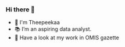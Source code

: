 ### Hi there 👋

- 👧 I'm Theepeekaa
- 📚 I’m an aspiring data analyst.
- 🌱 Have a look at my work in OMIS gazette
